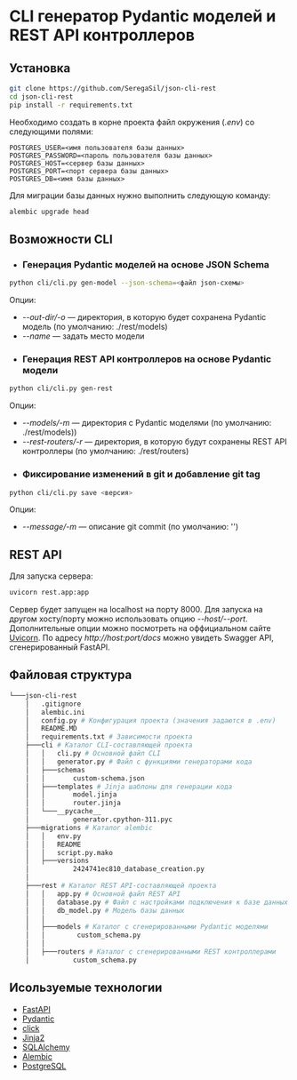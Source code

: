 # CLI генератор Pydantic моделей и REST API контроллеров
## Установка
```bash
git clone https://github.com/SeregaSil/json-cli-rest
cd json-cli-rest
pip install -r requirements.txt
```
Необходимо создать в корне проекта файл окружения (*.env*) со следующими полями:
```env
POSTGRES_USER=<имя пользователя базы данных>
POSTGRES_PASSWORD=<пароль пользователя базы данных>
POSTGRES_HOST=<сервер базы данных>
POSTGRES_PORT=<порт сервера базы данных>
POSTGRES_DB=<имя базы данных>
```
Для миграции базы данных нужно выполнить следующую команду:
```bash
alembic upgrade head
```
## Возможности CLI
- ### Генерация Pydantic моделей на основе JSON Schema
```bash
python cli/cli.py gen-model --json-schema=<файл json-схемы>
```
Опции:
- *\-\-out-dir/-o* — директория, в которую будет сохранена Pydantic модель (по умолчанию: ./rest/models)
- *\-\-name* — задать место модели
- ### Генерация REST API контроллеров на основе Pydantic модели
```bash
python cli/cli.py gen-rest
```
Опции:
- *\-\-models/-m* — директория c Pydantic моделями (по умолчанию: ./rest/models))
- *\-\-rest-routers/-r* — директория, в которую будут сохранены REST API контроллеры (по умолчанию: ./rest/routers)
- ### Фиксирование изменений в git и добавление git tag
```bash
python cli/cli.py save <версия>
```
Опции:
- *\-\-message/-m* — описание git commit (по умолчанию: '')
## REST API
Для запуска сервера:
```bash
uvicorn rest.app:app
```
Сервер будет запущен на localhost на порту 8000. Для запуска на другом хосту/порту можно использовать опцию *\-\-host/\-\-port*. Дополнительные опции можно посмотреть на оффициальном сайте [Uvicorn](https://www.uvicorn.org). По адресу *http[]()://host:port/docs* можно увидеть Swagger API, сгенерированный FastAPI.
## Файловая структура
```bash
└───json-cli-rest
    │   .gitignore
    │   alembic.ini
    │   config.py # Конфигурация проекта (значения задаются в .env)
    │   README.MD
    │   requirements.txt # Зависимости проекта
    ├───cli # Каталог CLI-составляющей проекта
    │   │   cli.py # Основной файл CLI
    │   │   generator.py # Файл с функциями генераторами кода
    │   ├───schemas
    │   │       custom-schema.json
    │   ├───templates # Jinja шаблоны для генерации кода
    │   │       model.jinja
    │   │       router.jinja
    │   └───__pycache__
    │           generator.cpython-311.pyc
    ├───migrations # Каталог alembic
    │   │   env.py
    │   │   README
    │   │   script.py.mako
    │   ├───versions
    │           2424741ec810_database_creation.py
    │
    ├───rest # Каталог REST API-составляющей проекта
    │   │   app.py # Основной файл REST API
    │   │   database.py # Файл с настройками подключения к базе данных
    │   │   db_model.py # Модель базы данных
    │   │
    │   ├───models # Каталог с сгенерированными Pydantic моделями
    │   │        custom_schema.py
    │   │
    │   ├───routers # Каталог с сгенерированными REST контроллерами
    │           custom_schema.py
```
## Исользуемые технологии
- [FastAPI](https://fastapi.tiangolo.com)
- [Pydantic](https://docs.pydantic.dev/1.10/)
- [click](https://click.palletsprojects.com/en/8.1.x/)
- [Jinja2](https://jinja.palletsprojects.com/en/2.9.x/intro/)
- [SQLAlchemy](https://www.sqlalchemy.org/)
- [Alembic](https://alembic.sqlalchemy.org/)
- [PostgreSQL](https://postgrespro.ru/docs/postgresql/15/intro-whatis)
